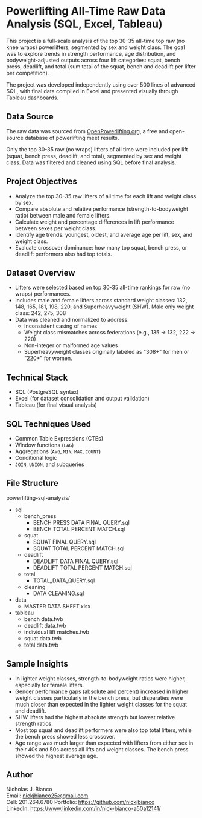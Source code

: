 # Powerlifting All-Time Raw Data Analysis (SQL, Excel, Tableau)

This project is a full-scale analysis of the top 30-35 all-time top raw (no knee wraps) powerlifters, segmented by sex and weight class. The goal was to explore trends in strength performance, age distribution, and bodyweight-adjusted outputs across four lift categories: squat, bench press, deadlift, and total (sum total of the squat, bench and deadlift per lifter per competition).

The project was developed independently using over 500 lines of advanced SQL, with final data compiled in Excel and presented visually through Tableau dashboards.

## Data Source

The raw data was sourced from [OpenPowerlifting.org](https://www.openpowerlifting.org/), a free and open-source database of powerlifting meet results.

Only the top 30-35 raw (no wraps) lifters of all time were included per lift (squat, bench press, deadlift, and total), segmented by sex and weight class. Data was filtered and cleaned using SQL before final analysis.

## Project Objectives

- Analyze the top 30–35 raw lifters of all time for each lift and weight class by sex.
- Compare absolute and relative performance (strength-to-bodyweight ratio) between male and female lifters.
- Calculate weight and percentage differences in lift performance between sexes per weight class.
- Identify age trends: youngest, oldest, and average age per lift, sex, and weight class.
- Evaluate crossover dominance: how many top squat, bench press, or deadlift performers also had top totals.

## Dataset Overview

- Lifters were selected based on top 30-35 all-time rankings for raw (no wraps) performances.
- Includes male and female lifters across standard weight classes: 132, 148, 165, 181, 198, 220, and Superheavyweight (SHW). Male only weight class: 242, 275, 308
- Data was cleaned and normalized to address:
  - Inconsistent casing of names
  - Weight class mismatches across federations (e.g., 135 → 132, 222 → 220)
  - Non-integer or malformed age values
  - Superheavyweight classes originally labeled as "308+" for men or "220+" for women.

## Technical Stack

- SQL (PostgreSQL syntax)
- Excel (for dataset consolidation and output validation)
- Tableau (for final visual analysis)

## SQL Techniques Used

- Common Table Expressions (CTEs)
- Window functions (`LAG`)
- Aggregations (`AVG`, `MIN`, `MAX`, `COUNT`)
- Conditional logic
- `JOIN`, `UNION`, and subqueries

## File Structure

powerlifting-sql-analysis/

- sql
  - bench_press
    - BENCH PRESS DATA FINAL QUERY.sql
    - BENCH TOTAL PERCENT MATCH.sql
  - squat
    - SQUAT FINAL QUERY.sql
    - SQUAT TOTAL PERCENT MATCH.sql
  - deadlift
    - DEADLIFT DATA FINAL QUERY.sql
    - DEADLIFT TOTAL PERCENT MATCH.sql
  - total
    - TOTAL_DATA_QUERY.sql
  - cleaning
    - DATA CLEANING.sql
- data
  - MASTER DATA SHEET.xlsx
- tableau
  - bench data.twb
  - deadlift data.twb
  - individual lift matches.twb
  - squat data.twb
  - total data.twb

## Sample Insights

- In lighter weight classes, strength-to-bodyweight ratios were higher, especially for female lifters.
- Gender performance gaps (absolute and percent) increased in higher weight classes particularly in the bench press, but disparaties were much closer than expected in the lighter weight classes for the squat and deadlift.
- SHW lifters had the highest absolute strength but lowest relative strength ratios.
- Most top squat and deadlift performers were also top total lifters, while the bench press showed less crossover.
- Age range was much larger than expected with lifters from either sex in their 40s and 50s across all lifts and weight classes. The bench press showed the highest average age.

## Author

Nicholas J. Bianco  
Email: nickjbianco25@gmail.com  
Cell: 201.264.6780
Portfolio: https://github.com/nickjbianco  
LinkedIn: https://www.linkedin.com/in/nick-bianco-a50a12141/
